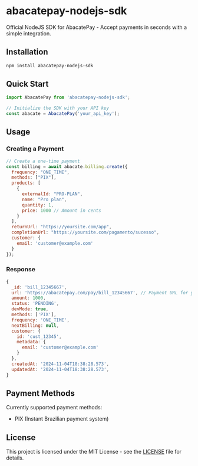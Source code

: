 # abacatepay-nodejs-sdk

Official NodeJS SDK for AbacatePay - Accept payments in seconds with a simple integration.

## Installation

```bash
npm install abacatepay-nodejs-sdk
```

## Quick Start

```js
import AbacatePay from 'abacatepay-nodejs-sdk';

// Initialize the SDK with your API key
const abacate = AbacatePay('your_api_key');
```

## Usage

### Creating a Payment

```js
// Create a one-time payment
const billing = await abacate.billing.create({
  frequency: "ONE_TIME",
  methods: ["PIX"],
  products: [
    {
      externalId: "PRO-PLAN",
      name: "Pro plan",
      quantity: 1,
      price: 1000 // Amount in cents
    }
  ],
  returnUrl: "https://yoursite.com/app",
  completionUrl: "https://yoursite.com/pagamento/sucesso",
  customer: {
    email: 'customer@example.com'
  }
});
```

### Response

```js
{
  _id: 'bill_12345667',
  url: 'https://abacatepay.com/pay/bill_12345667', // Payment URL for your customer
  amount: 1000,
  status: 'PENDING',
  devMode: true,
  methods: ['PIX'],
  frequency: 'ONE_TIME',
  nextBilling: null,
  customer: {
    id: 'cust_12345',
    metadata: {
      email: 'customer@example.com'
    }
  },
  createdAt: '2024-11-04T18:38:28.573',
  updatedAt: '2024-11-04T18:38:28.573',
}
```

## Payment Methods

Currently supported payment methods:
- PIX (Instant Brazilian payment system)


## License

This project is licensed under the MIT License - see the [LICENSE](LICENSE) file for details.
